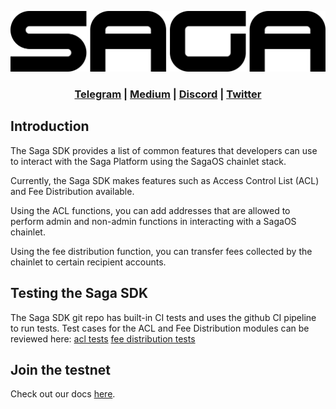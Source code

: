 
![Saga SDK](assets/SAGA_WORDMARK_BLACK.png)


<div align="center">

### [Telegram](https://t.me/sagaofficialchannel) | [Medium](https://medium.com/sagaxyz) | [Discord](https://discord.com/invite/UCRsTy82Ub) | [Twitter](https://twitter.com/Sagaxyz__)

</div>

## Introduction
The Saga SDK provides a list of common features that developers can use to interact with the Saga Platform using the SagaOS chainlet stack.

Currently, the Saga SDK makes features such as Access Control List (ACL) and Fee Distribution available. 

Using the ACL functions, you can add addresses that are allowed to perform admin and non-admin functions in interacting with a SagaOS chainlet.

Using the fee distribution function, you can transfer fees collected by the chainlet to certain recipient accounts.

## Testing the Saga SDK
The Saga SDK git repo has built-in CI tests and uses the github CI pipeline to run tests. Test cases for the ACL and Fee Distribution modules can be reviewed here: [acl tests](https://github.com/sagaxyz/saga-sdk/tree/main/x/acl/keeper) [fee distribution tests](https://github.com/sagaxyz/saga-sdk/tree/main/x/feedistribution/keeper)

## Join the testnet

Check out our docs [here](https://validator-docs.saga.xyz).

